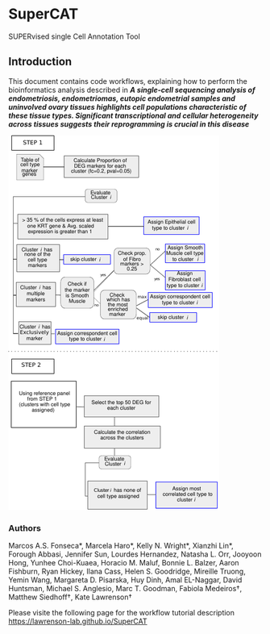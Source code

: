 # SuperCAT
SUPERvised single Cell Annotation Tool

## Introduction
This document contains code workflows, explaining how to perform the bioinformatics analysis described in ***A single-cell sequencing analysis of endometriosis, endometriomas, eutopic endometrial samples and uninvolved ovary tissues highlights cell populations characteristic of these tissue types. Significant transcriptional and cellular heterogeneity across tissues suggests their reprogramming is crucial in this disease***


![Workflow](img/annot_workflow.pdf-1.png)

### Authors

Marcos A.S. Fonseca\*, Marcela Haro\*, Kelly N. Wright\*, Xianzhi Lin\*, Forough Abbasi, Jennifer Sun, Lourdes Hernandez, Natasha L. Orr, Jooyoon Hong, Yunhee Choi-Kuaea, Horacio M. Maluf, Bonnie L. Balzer, Aaron Fishburn, Ryan Hickey, Ilana Cass, Helen S. Goodridge, Mireille Truong, Yemin Wang, Margareta D. Pisarska, Huy Dinh, Amal EL-Naggar, David Huntsman, Michael S. Anglesio, Marc T. Goodman, Fabiola Medeiros†, Matthew Siedhoff†, Kate Lawrenson†

Please visite the following page for the workflow tutorial description
https://lawrenson-lab.github.io/SuperCAT
